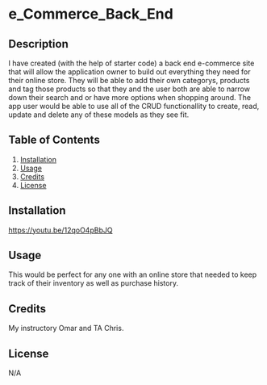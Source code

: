# e_Commerce_Back_End

## Description

I have created (with the help of starter code) a back end e-commerce site that will allow the application owner to build out everything they need for their online store. They will be able to add their own categorys, products and tag those products so that they and the user both are able to narrow down their search and or have more options when shopping around. The app user would be able to use all of the CRUD functionallity to create, read, update and delete any of these models as they see fit. 

## Table of Contents 

  1. [Installation](#Installation)
  2. [Usage](#Usage)
  3. [Credits](#Credits)
  4. [License](#License)
  
  ## Installation

  https://youtu.be/12qoO4pBbJQ

  ## Usage

  This would be perfect for any one with an online store that needed to keep track of their inventory as well as purchase history. 

  ## Credits

  My instructory Omar and TA Chris. 

  ## License
  N/A